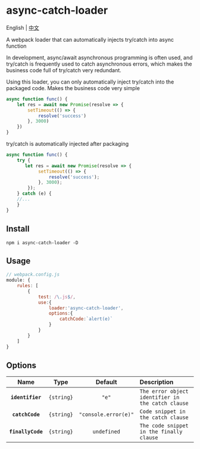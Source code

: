 # async-catch-loader

English | [中文](./README-zh_CN.md)

A webpack loader that can automatically injects try/catch into async function

In development, async/await asynchronous programming is often used, and try/catch is frequently used to catch asynchronous errors, which makes the business code full of try/catch very redundant. 

Using this loader, you can only automatically inject try/catch into the packaged code. Makes the business code very simple


```javascript
async function func() {
    let res = await new Promise(resolve => {
        setTimeout(() => {
            resolve('success')
        }, 3000)
    })
}
```

try/catch is automatically injected after packaging

```javascript
async function func() {
    try {
       let res = await new Promise(resolve => {
            setTimeout(() => {
                resolve('success');
            }, 3000);
        });
    } catch (e) {
    //...
    }
}
```

## Install

```
npm i async-catch-loader -D
```

## Usage

```javascript
// webpack.config.js
module: {
    rules: [
        {
            test: /\.js$/,
            use:{
                loader:'async-catch-loader',
                options:{
                    catchCode:`alert(e)`
                }
            }
        }
    ]
}
```

## Options
|       Name        |    Type    |       Default        | Description         |
|:-----------------:|:----------:|:--------------------:|:--------------------|
| **`identifier`**  | `{string}` |        `"e"`         | `The error object identifier in the catch clause` |
|  **`catchCode`**  | `{string}` | `"console.error(e)"` | `Code snippet in the catch clause`    |
| **`finallyCode`** | `{string}` |     `undefined`      | `The code snippet in the finally clause`  |

